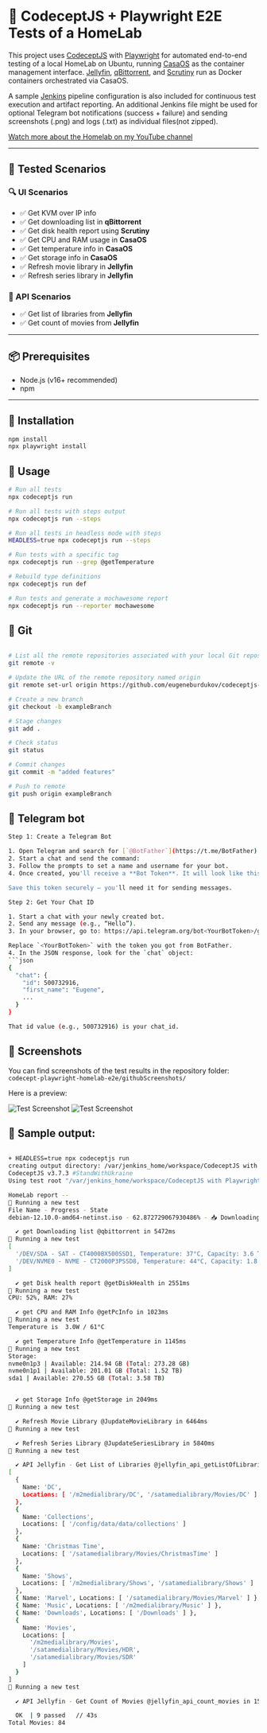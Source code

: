 # 🤖 CodeceptJS + Playwright E2E Tests of a HomeLab

This project uses [CodeceptJS](https://codecept.io/) with [Playwright](https://playwright.dev/) for automated end-to-end testing of a local HomeLab on Ubuntu, running [CasaOS](https://www.casaos.io/) as the container management interface. [Jellyfin](https://jellyfin.org/), [qBittorrent](https://www.qbittorrent.org/), and [Scrutiny](https://github.com/AnalogJ/scrutiny) run as Docker containers orchestrated via CasaOS. 

A sample [Jenkins](https://www.jenkins.io/) pipeline configuration is also included for continuous test execution and artifact reporting. An additional Jenkins file might be used for optional Telegram bot notifications (success + failure) and sending screenshots (.png) and logs (.txt) as individual files(not zipped).


[Watch more about the Homelab on my YouTube channel](https://youtu.be/M56FPEAKSi0)

---

## 🧪 Tested Scenarios

### 🔍 UI Scenarios

- ✅ Get KVM over IP info
- ✅ Get downloading list in **qBittorrent**
- ✅ Get disk health report using **Scrutiny**
- ✅ Get CPU and RAM usage in **CasaOS**
- ✅ Get temperature info in **CasaOS**
- ✅ Get storage info in **CasaOS**
- ✅ Refresh movie library in **Jellyfin**
- ✅ Refresh series library in **Jellyfin**

### 🔌 API Scenarios

- ✅ Get list of libraries from **Jellyfin**
- ✅ Get count of movies from **Jellyfin**

---

## 📦 Prerequisites

- Node.js (v16+ recommended)
- npm

---

## 🚀 Installation

```bash
npm install
npx playwright install
```

## 🚀 Usage
```bash
# Run all tests
npx codeceptjs run

# Run all tests with steps output
npx codeceptjs run --steps

# Run all tests in headless mode with steps
HEADLESS=true npx codeceptjs run --steps

# Run tests with a specific tag
npx codeceptjs run --grep @getTemperature

# Rebuild type definitions
npx codeceptjs run def

# Run tests and generate a mochawesome report
npx codeceptjs run --reporter mochawesome
```

## 🚀 Git
```bash

# List all the remote repositories associated with your local Git repository
git remote -v

# Update the URL of the remote repository named origin
git remote set-url origin https://github.com/eugeneburdukov/codeceptjs-playwright-homelab.git

# Create a new branch
git checkout -b exampleBranch      

# Stage changes
git add .   

# Check status
git status        

# Commit changes
git commit -m "added features"

# Push to remote
git push origin exampleBranch    
```

## 🚀 Telegram bot

```bash
Step 1: Create a Telegram Bot

1. Open Telegram and search for [`@BotFather`](https://t.me/BotFather).
2. Start a chat and send the command:
3. Follow the prompts to set a name and username for your bot.
4. Once created, you'll receive a **Bot Token**. It will look like this: 123456789:ABC-DEF1234ghIkl-zyx57W2v1u123ew11

Save this token securely — you'll need it for sending messages.

Step 2: Get Your Chat ID

1. Start a chat with your newly created bot.
2. Send any message (e.g., “Hello”).
3. In your browser, go to: https://api.telegram.org/bot<YourBotToken>/getUpdates

Replace `<YourBotToken>` with the token you got from BotFather.
4. In the JSON response, look for the `chat` object:
```json
{
  "chat": {
    "id": 500732916,
    "first_name": "Eugene",
    ...
  }
}

That id value (e.g., 500732916) is your chat_id.
```

## 📸 Screenshots

You can find screenshots of the test results in the repository folder:  
`codecept-playwright-homelab-e2e/githubScreenshots/`

Here is a preview:

![Test Screenshot](githubScreenshots/jenkinsbuild1.png)
![Test Screenshot](githubScreenshots/jenkinsbuild2.png)


## 🚀 Sample output:
```bash

+ HEADLESS=true npx codeceptjs run
creating output directory: /var/jenkins_home/workspace/CodeceptJS with Playwright and Jenkins/output
CodeceptJS v3.7.3 #StandWithUkraine
Using test root "/var/jenkins_home/workspace/CodeceptJS with Playwright and Jenkins"

HomeLab report --
🚀 Running a new test
File Name - Progress - State
debian-12.10.0-amd64-netinst.iso - 62.872729067930486% - 📥 Downloading

  ✔ get Downloading list @qbittorrent in 5472ms
🚀 Running a new test
[
  '/DEV/SDA - SAT - CT4000BX500SSD1, Temperature: 37°C, Capacity: 3.6 TiB, Powered on: 32 days, Status: Passed',
  '/DEV/NVME0 - NVME - CT2000P3PSSD8, Temperature: 44°C, Capacity: 1.8 TiB, Powered on: 71 days, Status: Passed'
]

  ✔ get Disk health report @getDiskHealth in 2551ms
🚀 Running a new test
CPU: 52%, RAM: 27%

  ✔ get CPU and RAM Info @getPcInfo in 1023ms
🚀 Running a new test
Temperature is  3.0W / 61°C 

  ✔ get Temperature Info @getTemperature in 1145ms
🚀 Running a new test
Storage:
nvme0n1p3 | Available: 214.94 GB (Total: 273.28 GB)
nvme0n1p1 | Available: 201.01 GB (Total: 1.52 TB)
sda1 | Available: 270.55 GB (Total: 3.58 TB)


  ✔ get Storage Info @getStorage in 2049ms
🚀 Running a new test

  ✔ Refresh Movie Library @JupdateMovieLibrary in 6464ms
🚀 Running a new test

  ✔ Refresh Series Library @JupdateSeriesLibrary in 5840ms
🚀 Running a new test

  ✔ API Jellyfin - Get List of Libraries @jellyfin_api_getListOfLibraries in 12ms
[
  {
    Name: 'DC',
    Locations: [ '/m2medialibrary/DC', '/satamedialibrary/Movies/DC' ]
  },
  {
    Name: 'Collections',
    Locations: [ '/config/data/data/collections' ]
  },
  {
    Name: 'Christmas Time',
    Locations: [ '/satamedialibrary/Movies/ChristmasTime' ]
  },
  {
    Name: 'Shows',
    Locations: [ '/m2medialibrary/Shows', '/satamedialibrary/Shows' ]
  },
  { Name: 'Marvel', Locations: [ '/satamedialibrary/Movies/Marvel' ] },
  { Name: 'Music', Locations: [ '/m2medialibrary/Music' ] },
  { Name: 'Downloads', Locations: [ '/Downloads' ] },
  {
    Name: 'Movies',
    Locations: [
      '/m2medialibrary/Movies',
      '/satamedialibrary/Movies/HDR',
      '/satamedialibrary/Movies/SDR'
    ]
  }
]
🚀 Running a new test

  ✔ API Jellyfin - Get Count of Movies @jellyfin_api_count_movies in 15ms

  OK  | 9 passed   // 43s
Total Movies: 84 
```
